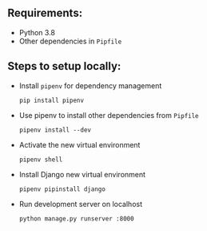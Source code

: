 ## Requirements:
- Python 3.8
- Other dependencies in `Pipfile`

## Steps to setup locally:
- Install `pipenv` for dependency management
    ```
    pip install pipenv
    ```
- Use pipenv to install other dependencies from `Pipfile`
    ```
    pipenv install --dev
    ```
- Activate the new virtual environment
    ```
    pipenv shell
    ```
- Install Django new virtual environment
    ```
    pipenv pipinstall django
    ```
- Run development server on localhost
    ```
    python manage.py runserver :8000
    ```
